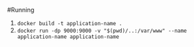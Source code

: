 #Running

1) `docker build -t application-name .`
2) `docker run -dp 9000:9000 -v "$(pwd)/..:/var/www" --name application-name application-name`
